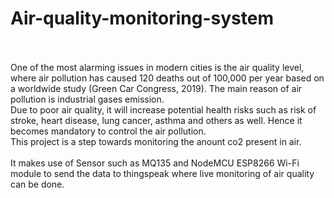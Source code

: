 # Air-quality-monitoring-system
<br><br>
One of the most alarming issues in modern cities is the air quality level, where air pollution has caused 120 deaths out of 100,000 per year based on a worldwide study (Green Car Congress, 2019). The main reason of air pollution is industrial gases emission. <br>
Due to poor air quality, it will increase potential health risks such as risk of stroke, heart disease, lung cancer, asthma and others as well. Hence it becomes mandatory to control the air pollution. <br>
This project is a step towards monitoring the anount co2 present in air. <br><br>
It makes use of Sensor such as MQ135 and NodeMCU ESP8266 Wi-Fi module to send the data to thingspeak where live monitoring of air quality can be done. <br>



